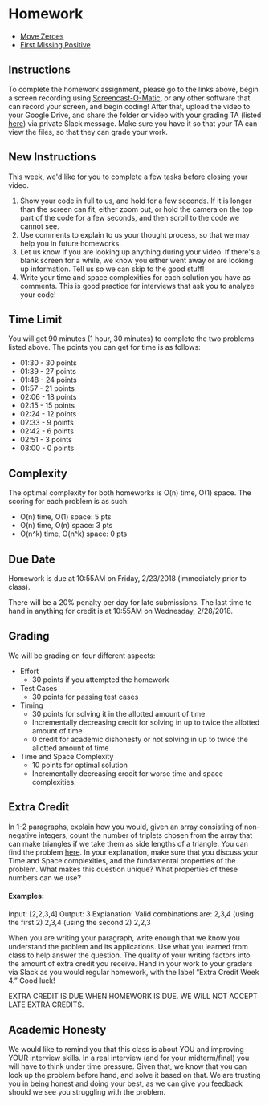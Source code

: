 # Homework
- [Move Zeroes](https://leetcode.com/problems/move-zeroes/description/)
- [First Missing Positive](https://leetcode.com/problems/first-missing-positive/description/)
  
## Instructions
  
To complete the homework assignment, please go to the links above, begin a screen recording using [Screencast-O-Matic](https://screencast-o-matic.com/), or any other software that can record your screen, and begin coding! After that, upload the video to your Google Drive, and share the folder or video with your grading TA (listed [here](https://github.com/UMD-CS-STICs/389Ospring18/blob/master/Grading%20TA%20Assignments.pdf)) via private Slack message. Make sure you have it so that your TA can view the files, so that they can grade your work.

## New Instructions

This week, we'd like for you to complete a few tasks before closing your video.
  1. Show your code in full to us, and hold for a few seconds. If it is longer than the screen can fit, either zoom out, or hold the camera on the top part of the code for a few seconds, and then scroll to the code we cannot see.
  2. Use comments to explain to us your thought process, so that we may help you in future homeworks.
  3. Let us know if you are looking up anything during your video. If there's a blank screen for a while, we know you either went away or are looking up information. Tell us so we can skip to the good stuff!
  4. Write your time and space complexities for each solution you have as comments. This is good practice for interviews that ask you to analyze your code!

## Time Limit

You will get 90 minutes (1 hour, 30 minutes) to complete the two problems listed above. The points you can get for time is as follows:
  - 01:30 - 30 points
  - 01:39 - 27 points
  - 01:48 - 24 points
  - 01:57 - 21 points
  - 02:06 - 18 points
  - 02:15 - 15 points
  - 02:24 - 12 points
  - 02:33 - 9 points
  - 02:42 - 6 points
  - 02:51 - 3 points
  - 03:00 - 0 points
 
 ## Complexity
 
The optimal complexity for both homeworks is O(n) time, O(1) space. The scoring for each problem is as such:
  - O(n) time, O(1) space: 5 pts
  - O(n) time, O(n) space: 3 pts
  - O(n^k) time, O(n^k) space: 0 pts

## Due Date
Homework is due at 10:55AM on Friday, 2/23/2018 (immediately prior to class).

There will be a 20% penalty per day for late submissions. The last time to hand in anything for credit is at 10:55AM on Wednesday, 2/28/2018.

## Grading
We will be grading on four different aspects:
- Effort
  - 30 points if you attempted the homework
- Test Cases
  - 30 points for passing test cases
- Timing 
  - 30 points for solving it in the allotted amount of time
  - Incrementally decreasing credit for solving in up to twice the allotted amount of time
  - 0 credit for academic dishonesty or not solving in up to twice the allotted amount of time
- Time and Space Complexity
  - 10 points for optimal solution
  - Incrementally decreasing credit for worse time and space complexities.

## Extra Credit
In 1-2 paragraphs, explain how you would, given an array consisting of non-negative integers, count the number of triplets chosen from the array that can make triangles if we take them as side lengths of a triangle. You can find the problem [here](https://leetcode.com/problems/valid-triangle-number/description/). In your explanation, make sure that you discuss your Time and Space complexities, and the fundamental properties of the problem. What makes this question unique? What properties of these numbers can we use?

#### Examples:
Input: [2,2,3,4]
Output: 3
Explanation:
Valid combinations are: 
2,3,4 (using the first 2)
2,3,4 (using the second 2)
2,2,3

When you are writing your paragraph, write enough that we know you understand the problem and its applications. Use what you learned from class to help answer the question. The quality of your writing factors into the amount of extra credit you receive. Hand in your work to your graders via Slack as you would regular homework, with the label “Extra Credit Week 4.” Good luck!

EXTRA CREDIT IS DUE WHEN HOMEWORK IS DUE. WE WILL NOT ACCEPT LATE EXTRA CREDITS.

## Academic Honesty
We would like to remind you that this class is about YOU and improving YOUR interview skills. In a real interview (and for your midterm/final) you will have to think under time pressure. Given that, we know that you can look up the problem before hand, and solve it based on that. We are trusting you in being honest and doing your best, as we can give you feedback should we see you struggling with the problem.
